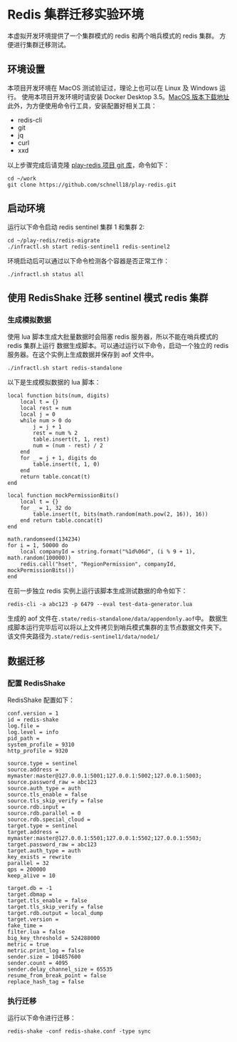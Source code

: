 # Redis 集群迁移实验环境

本虚拟开发环境提供了一个集群模式的 redis 和两个哨兵模式的 redis 集群。
方便进行集群迁移测试。

## 环境设置

本项目开发环境在 MacOS 测试验证过，理论上也可以在 Linux 及 Windows 运行。
使用本项目开发环境时请安装 Docker Desktop 3.5。[MacOS 版本下载地址][1]
此外，为方便使用命令行工具，安装配置好相关工具：

- redis-cli
- git
- jq
- curl
- xxd


以上步骤完成后请克隆 [play-redis 项目 git 库][2]，命令如下：

    cd ~/work
    git clone https://github.com/schnell18/play-redis.git

## 启动环境

运行以下命令启动 redis sentinel 集群 1 和集群 2:

    cd ~/play-redis/redis-migrate
    ./infractl.sh start redis-sentinel1 redis-sentinel2

环境启动后可以通过以下命令检测各个容器是否正常工作：

    ./infractl.sh status all


## 使用 RedisShake 迁移 sentinel 模式 redis 集群

### 生成模拟数据

使用 lua 脚本生成大批量数据时会阻塞 redis 服务器，所以不能在哨兵模式的 redis 集群上运行
数据生成脚本。可以通过运行以下命令，启动一个独立的 redis 服务器。在这个实例上生成数据并保存到 aof 文件中。

    ./infractl.sh start redis-standalone

以下是生成模拟数据的 lua 脚本：

    local function bits(num, digits)
        local t = {}
        local rest = num
        local j = 0
        while num > 0 do
            j = j + 1
            rest = num % 2
            table.insert(t, 1, rest)
            num = (num - rest) / 2
        end
        for _ = j + 1, digits do
            table.insert(t, 1, 0)
        end
        return table.concat(t)
    end

    local function mockPermissionBits()
        local t = {}
        for _ = 1, 32 do
            table.insert(t, bits(math.random(math.pow(2, 16)), 16))
        end return table.concat(t)
    end

    math.randomseed(134234)
    for i = 1, 50000 do
        local companyId = string.format("%1d%06d", (i % 9 + 1), math.random(100000))
        redis.call("hset", "RegionPermission", companyId, mockPermissionBits())
    end

在前一步独立 redis 实例上运行该脚本生成测试数据的命令如下：

    redis-cli -a abc123 -p 6479 --eval test-data-generator.lua

生成的 aof 文件在`.state/redis-standalone/data/appendonly.aof`中。
数据生成脚本运行完毕后可以将以上文件拷贝到哨兵模式集群的主节点数据文件夹下。
该文件夹路径为`.state/redis-sentinel1/data/node1/`

## 数据迁移

### 配置 RedisShake

RedisShake 配置如下：


    conf.version = 1
    id = redis-shake
    log.file =
    log.level = info
    pid_path =
    system_profile = 9310
    http_profile = 9320

    source.type = sentinel
    source.address = mymaster:master@127.0.0.1:5001;127.0.0.1:5002;127.0.0.1:5003;
    source.password_raw = abc123
    source.auth_type = auth
    source.tls_enable = false
    source.tls_skip_verify = false
    source.rdb.input =
    source.rdb.parallel = 0
    source.rdb.special_cloud =
    target.type = sentinel
    target.address = mymaster:master@127.0.0.1:5501;127.0.0.1:5502;127.0.0.1:5503;
    target.password_raw = abc123
    target.auth_type = auth
    key_exists = rewrite
    parallel = 32
    qps = 200000
    keep_alive = 10

    target.db = -1
    target.dbmap =
    target.tls_enable = false
    target.tls_skip_verify = false
    target.rdb.output = local_dump
    target.version =
    fake_time =
    filter.lua = false
    big_key_threshold = 524288000
    metric = true
    metric.print_log = false
    sender.size = 104857600
    sender.count = 4095
    sender.delay_channel_size = 65535
    resume_from_break_point = false
    replace_hash_tag = false

### 执行迁移

运行以下命令进行迁移：

    redis-shake -conf redis-shake.conf -type sync

[1]: https://desktop.docker.com/mac/stable/amd64/Docker.dmg?utm_source=docker&utm_medium=webreferral&utm_campaign=dd-smartbutton&utm_location=header
[2]: https://github.com/schnell18/play-redis.git
